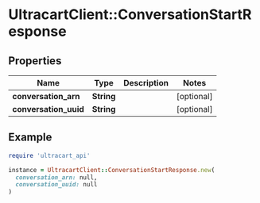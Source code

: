 # UltracartClient::ConversationStartResponse

## Properties

| Name | Type | Description | Notes |
| ---- | ---- | ----------- | ----- |
| **conversation_arn** | **String** |  | [optional] |
| **conversation_uuid** | **String** |  | [optional] |

## Example

```ruby
require 'ultracart_api'

instance = UltracartClient::ConversationStartResponse.new(
  conversation_arn: null,
  conversation_uuid: null
)
```


